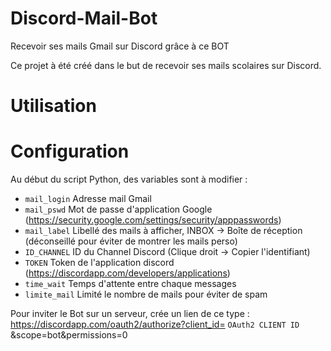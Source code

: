 # Discord-Mail-Bot
Recevoir ses mails Gmail sur Discord grâce à ce BOT

Ce projet à été créé dans le but de recevoir ses mails scolaires sur Discord.

# Utilisation



# Configuration

Au début du script Python, des variables sont à modifier :
  - `mail_login`  Adresse mail Gmail
  - `mail_pswd`   Mot de passe d'application Google (https://security.google.com/settings/security/apppasswords)
  - `mail_label`  Libellé des mails à afficher, INBOX -> Boîte de réception (déconseillé pour éviter de montrer les mails perso)
  - `ID_CHANNEL`  ID du Channel Discord (Clique droit -> Copier l'identifiant)
  - `TOKEN`       Token de l'application discord (https://discordapp.com/developers/applications)
  - `time_wait`   Temps d'attente entre chaque messages
  - `limite_mail` Limité le nombre de mails pour éviter de spam

Pour inviter le Bot sur un serveur, crée un lien de ce type : 
https://discordapp.com/oauth2/authorize?client_id= `OAuth2 CLIENT ID` &scope=bot&permissions=0
